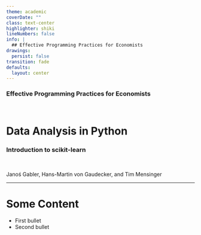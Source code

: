 ```yaml
---
theme: academic
coverDate: ""
class: text-center
highlighter: shiki
lineNumbers: false
info: |
  ## Effective Programming Practices for Economists
drawings:
  persist: false
transition: fade
defaults:
  layout: center
---
```


### Effective Programming Practices for Economists

<br/>

# Data Analysis in Python

### Introduction to scikit-learn

<br/>


Janoś Gabler, Hans-Martin von Gaudecker, and Tim Mensinger

---

# Some Content

- First bullet
- Second bullet
